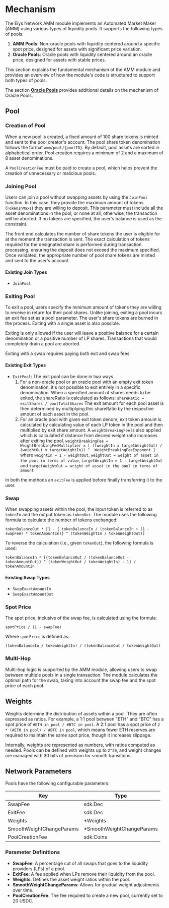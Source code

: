 <!--
order: 2
-->

# Mechanism

The Elys Network AMM module implements an Automated Market Maker (AMM) using various types of liquidity pools. It supports the following types of pools:

1. **AMM Pools**: Non-oracle pools with liquidity centered around a specific spot price, designed for assets with significant price variation.
2. **Oracle Pools**: Oracle pools with liquidity centered around an oracle price, designed for assets with stable prices.

This section explains the fundamental mechanism of the AMM module and provides an overview of how the module's code is structured to support both types of pools.

The section **[Oracle Pools](03_oracle_pools.md)** provides additional details on the mechanism of Oracle Pools.

## Pool

### Creation of Pool

When a new pool is created, a fixed amount of 100 share tokens is minted and sent to the pool creator's account. The pool share token denomination follows the format `amm/pool/{poolID}`. By default, pool assets are sorted in alphabetical order. Pool creation requires a minimum of 2 and a maximum of 8 asset denominations.

A `PoolCreationFee` must be paid to create a pool, which helps prevent the creation of unnecessary or malicious pools.

### Joining Pool

Users can join a pool without swapping assets by using the `JoinPool` function. In this case, they provide the maximum amount of tokens (`TokenInMaxs`) they are willing to deposit. This parameter must include all the asset denominations in the pool, or none at all, otherwise, the transaction will be aborted. If no tokens are specified, the user's balance is used as the constraint.

The front end calculates the number of share tokens the user is eligible for at the moment the transaction is sent. The exact calculation of tokens required for the designated share is performed during transaction processing, ensuring the deposit does not exceed the maximum specified. Once validated, the appropriate number of pool share tokens are minted and sent to the user's account.

#### Existing Join Types

- `JoinPool`

### Exiting Pool

To exit a pool, users specify the minimum amount of tokens they are willing to receive in return for their pool shares. Unlike joining, exiting a pool incurs an exit fee set as a pool parameter. The user's share tokens are burned in the process. Exiting with a single asset is also possible.

Exiting is only allowed if the user will leave a positive balance for a certain denomination or a positive number of LP shares. Transactions that would completely drain a pool are aborted.

Exiting with a swap requires paying both exit and swap fees.

#### Existing Exit Types

- `ExitPool`: The exit pool can be done in two ways 
  1. For a non-oracle pool or an oracle pool with an empty exit token denomination, it's not possible to exit entirely in a specific denomination. When a specified amount of shares needs to be exited, the shareRatio is calculated as follows: 
           ```shareRatio = exitShares / poolTotalShares``` The exit amount for each pool asset is then determined by multiplying this shareRatio by the respective amount of each asset in the pool.
  2. For an oracle pool with given exit token denom, exit token amount is calculated by calculating value of each LP token in the pool and then multiplied by exit share amount. 
     A `weightBreakingFee` is also applied which is calculated if distance from desired weight ratio increases after exiting the pool. `weightBreakingFee = WeightBreakingFeeMultiplier x [ ((weightIn x targetWeightOut) / (weightOut x targetWeightIn)) ^  WeightBreakingFeeExponent ]`
     where `weightIn = 1 - weightOut`, `weightOut = weight of asset in the pool in terms of value`, `targetWeightIn = 1 - targetWeightOut` and `targetWeightOut = wright of asset in the pool in terms of amount`

In both the methods an `exitFee` is applied before finally transferring it to the user. 
### Swap

When swapping assets within the pool, the input token is referred to as `tokenIn` and the output token as `tokenOut`. The module uses the following formula to calculate the number of tokens exchanged:

```
tokenBalanceOut * [1 - { tokenBalanceIn / (tokenBalanceIn + (1 - swapFee) * tokenAmountIn)} ^ (tokenWeightIn / tokenWeightOut)]
```

To reverse the calculation (i.e., given `tokenOut`), the following formula is used:

```
tokenBalanceIn * [{tokenBalanceOut / (tokenBalanceOut - tokenAmountOut)} ^ (tokenWeightOut / tokenWeightIn) - 1] / tokenAmountIn
```

#### Existing Swap Types

- `SwapExactAmountIn`
- `SwapExactAmountOut`

### Spot Price

The spot price, inclusive of the swap fee, is calculated using the formula:

```
spotPrice / (1 - swapFee)
```

Where `spotPrice` is defined as:

```
(tokenBalanceIn / tokenWeightIn) / (tokenBalanceOut / tokenWeightOut)
```

### Multi-Hop

Multi-hop logic is supported by the AMM module, allowing users to swap between multiple pools in a single transaction. The module calculates the optimal path for the swap, taking into account the swap fee and the spot price of each pool.

## Weights

Weights determine the distribution of assets within a pool. They are often expressed as ratios. For example, a 1:1 pool between "ETH" and "BTC" has a spot price of `#ETH in pool / #BTC in pool`. A 2:1 pool has a spot price of `2 * (#ETH in pool) / #BTC in pool`, which means fewer ETH reserves are required to maintain the same spot price, though it increases slippage.

Internally, weights are represented as numbers, with ratios computed as needed. Pools can be defined with weights up to `2^20`, and weight changes are managed with 30 bits of precision for smooth transitions.

## Network Parameters

Pools have the following configurable parameters:

| Key                      | Type                       |
| ------------------------ | -------------------------- |
| SwapFee                  | sdk.Dec                    |
| ExitFee                  | sdk.Dec                    |
| Weights                  | \*Weights                  |
| SmoothWeightChangeParams | \*SmoothWeightChangeParams |
| PoolCreationFee          | sdk.Coins                  |

### Parameter Definitions

- **SwapFee**: A percentage cut of all swaps that goes to the liquidity providers (LPs) of a pool.
- **ExitFee**: A fee applied when LPs remove their liquidity from the pool.
- **Weights**: Defines the asset weight ratios within the pool.
- **SmoothWeightChangeParams**: Allows for gradual weight adjustments over time.
- **PoolCreationFee**: The fee required to create a new pool, currently set to 20 USDC.
